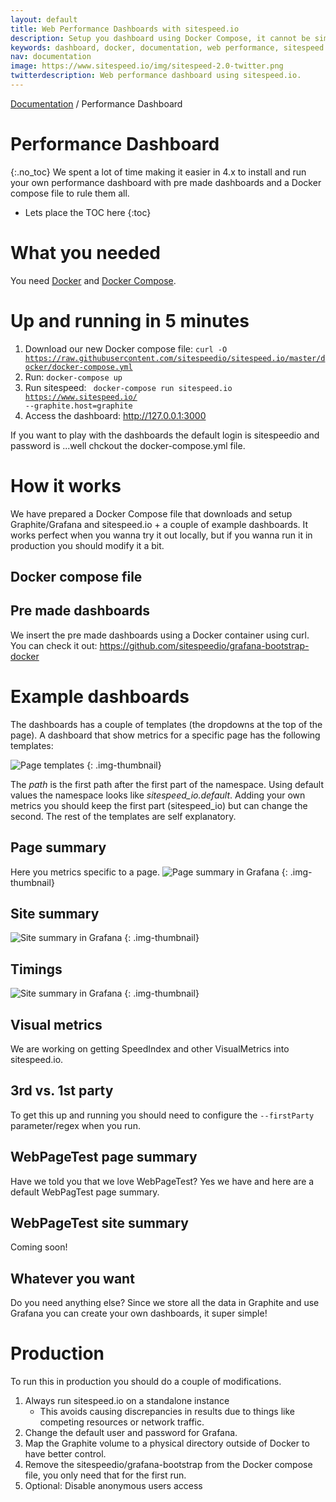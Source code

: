 ```yaml
---
layout: default
title: Web Performance Dashboards with sitespeed.io
description: Setup you dashboard using Docker Compose, it cannot be simpler.
keywords: dashboard, docker, documentation, web performance, sitespeed.io
nav: documentation
image: https://www.sitespeed.io/img/sitespeed-2.0-twitter.png
twitterdescription: Web performance dashboard using sitespeed.io.
---
```


[Documentation]({{site.baseurl}}/documentation/sitespeed.io/) / Performance Dashboard

# Performance Dashboard
{:.no_toc}
We spent a lot of time making it easier in 4.x to install and run your own performance dashboard with pre made dashboards and a Docker compose file to rule them all.

* Lets place the TOC here
{:toc}

# What you needed
You need [Docker](https://docs.docker.com/engine/installation/) and [Docker Compose](https://docs.docker.com/compose/install/).

# Up and running in 5 minutes

1. Download our new Docker compose file: <code>curl -O https://raw.githubusercontent.com/sitespeedio/sitespeed.io/master/docker/docker-compose.yml</code>
2. Run: <code>docker-compose up</code>
3. Run sitespeed: <code> docker-compose run sitespeed.io https://www.sitespeed.io/ --graphite.host=graphite</code>
4. Access the dashboard: http://127.0.0.1:3000


If you want to play with the dashboards the default login is sitespeedio and password is ...well chckout the docker-compose.yml file.

# How it works
We have prepared a Docker Compose file that downloads and setup Graphite/Grafana and sitespeed.io + a couple of example dashboards. It works perfect when you wanna try it out locally, but if you wanna run it in production you should modify it a bit.

## Docker compose file


## Pre made dashboards
We insert the pre made dashboards using a Docker container using curl. You can check it out: https://github.com/sitespeedio/grafana-bootstrap-docker

# Example dashboards

The dashboards has a couple of templates (the dropdowns at the top of the page). A dashboard that show metrics for a specific page has the following templates:

![Page templates]({{site.baseurl}}/img/templates-page.png)
{: .img-thumbnail}

The *path* is the first path after the first part of the namespace. Using default values the namespace looks like *sitespeed_io.default*. Adding your own metrics you should keep the first part (sitespeed_io) but can change the second. The rest of the templates are self explanatory.


## Page summary
Here you metrics specific to a page.
![Page summary in Grafana]({{site.baseurl}}/img/pagesummary-grafana.png)
{: .img-thumbnail}

## Site summary
![Site summary in Grafana]({{site.baseurl}}/img/sitesummary-grafana.png)
{: .img-thumbnail}

## Timings
![Site summary in Grafana]({{site.baseurl}}/img/timings-grafana.png)
{: .img-thumbnail}

## Visual metrics
We are working on getting SpeedIndex and other VisualMetrics into sitespeed.io.

## 3rd vs. 1st party
To get this up and running you should need to configure the <code>--firstParty</code> parameter/regex when you run.

## WebPageTest page summary
Have we told you that we love WebPageTest? Yes we have and here are a default WebPagTest page summary.

## WebPageTest site summary
Coming soon!

## Whatever you want
Do you need anything else? Since we store all the data in Graphite and use Grafana you can create your own dashboards, it super simple!

# Production
To run this in production you should do a couple of modifications.

1. Always run sitespeed.io on a standalone instance
    - This avoids causing discrepancies in results due to things like competing resources or network traffic.
2. Change the default user and password for Grafana.
3. Map the Graphite volume to a physical directory outside of Docker to have better control.
4. Remove the sitespeedio/grafana-bootstrap from the Docker compose file, you only need that for the first run.
5. Optional: Disable anonymous users access
